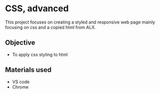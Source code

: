 # CSS, advanced

This project focuses on creating a styled and responsive web page mainly focusing on css and a copied html from ALX.

## Objective

- To apply css styling to html

## Materials used 

- VS code
- Chrome 
